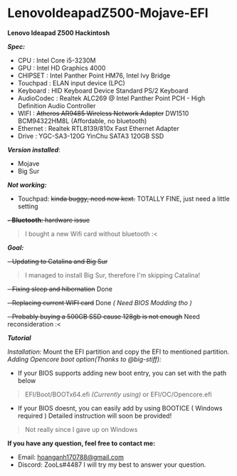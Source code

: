 # LenovoIdeapadZ500-Mojave-EFI

**Lenovo Ideapad Z500 Hackintosh**

**_Spec:_**
- CPU :                 Intel Core i5-3230M
- GPU :                 Intel HD Graphics 4000
- CHIPSET :             Intel Panther Point HM76, Intel Ivy Bridge
- Touchpad :            ELAN input device (LPC)
- Keyboard :            HID Keyboard Device
  	                    Standard PS/2 Keyboard
- AudioCodec :          Realtek ALC269 @ Intel Panther Point PCH - High Definition Audio Controller
- WIFI :               	~~Atheros AR9485 Wireless Network Adapter~~
                        DW1510 BCM94322HM8L (Affordable, no bluetooth)
- Ethernet :            Realtek RTL8139/810x Fast Ethernet Adapter
- Drive :               YGC-SA3-120G YinChu SATA3 120GB SSD

**_Version installed_**:
* Mojave
* Big Sur

**_Not working:_**
- Touchpad: ~~kinda buggy, need new kext.~~ TOTALLY FINE, just need a little setting

~~**- Bluetooth**: hardware issue~~
> I bought a new Wifi card without bluetooth :<

**_Goal:_**

~~- Updating to Catalina and Big Sur~~
> I managed to install Big Sur, therefore I'm skipping Catalina!

~~- Fixing sleep and hibernation~~ Done

~~- Replacing current WIFI card~~ Done _( Need BIOS Modding tho )_

~~- Probably buying a 500GB SSD cause 128gb is not enough~~ Need reconsideration :<

**_Tutorial_**

_Installation:_ Mount the EFI partition and copy the EFI to mentioned partition.
_Adding Opencore boot option(Thanks to @big-stiff):_
- If your BIOS supports adding new boot entry, you can set with the path below
> EFI/Boot/BOOTx64.efi *(Currently using)*
or
> EFI/OC/Opencore.efi
- If your BIOS doesnt, you can easily add by using BOOTICE ( Windows required )
Detailed instruction will soon be provided!
> Not really since I gave up on Windows 


**If you have any question, feel free to contact me:**

- Email: hoanganh170788@gmail.com
- Discord: ZooLs#4487
I will try my best to answer your question.

